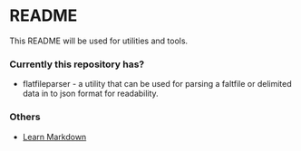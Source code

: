 # README #

This README will be used for utilities and tools.

### Currently this repository has? ###

* flatfileparser - a utility that can be used for parsing a faltfile or delimited data in to json format for readability. 


### Others ###
* [Learn Markdown](https://bitbucket.org/tutorials/markdowndemo)
